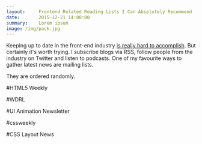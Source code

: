 ```yaml
---
layout:     Frontend Related Reading Lists I Can Absolutely Recommend
date:       2015-12-21 14:00:00
summary:    Lorem ipsum
image: /img/pack.jpg
---
```


Keeping up to date in the front-end industry [is really hard to accomplish](https://timkadlec.com/2015/09/the-fallacy-of-keeping-up/). But certainly it's worth trying. I subscribe blogs via RSS, follow people from the industry on Twitter and listen to podcasts. One of my favourite ways to gather latest news are mailing lists.

They are ordered randomly.

#HTML5 Weekly

#WDRL

#UI Animation Newsletter

#cssweekly

#CSS Layout News
